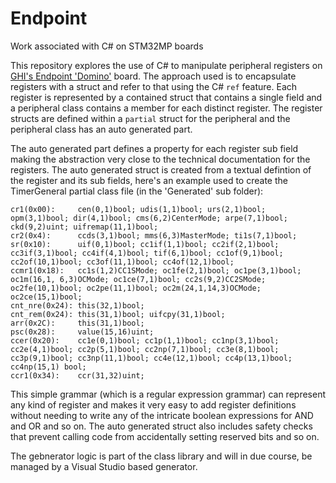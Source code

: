 # Endpoint
Work associated with C# on STM32MP boards

This repository explores the use of C# to manipulate peripheral registers on [GHI's Endpoint 'Domino'](https://www.ghielectronics.com/endpoint/) board. The approach used is to encapsulate registers with a struct and refer to that using the C# `ref` feature. Each register is represented by a contained struct that contains a single field and a peripheral class contains a member for each distinct register. The register structs are defined within a `partial` struct for the peripheral and the peripheral class has an auto generated part.

The auto generated part defines a property for each register sub field making the abstraction very close to the technical documentation for the registers. The auto generated struct is created from a textual defintion of the register and its sub fields, here's an example used to create the TimerGeneral partial class file (in the 'Generated' sub folder):

```
cr1(0x00):     cen(0,1)bool; udis(1,1)bool; urs(2,1)bool; opm(3,1)bool; dir(4,1)bool; cms(6,2)CenterMode; arpe(7,1)bool; ckd(9,2)uint; uifremap(11,1)bool;
cr2(0x4):      ccds(3,1)bool; mms(6,3)MasterMode; ti1s(7,1)bool;
sr(0x10):      uif(0,1)bool; cc1if(1,1)bool; cc2if(2,1)bool; cc3if(3,1)bool; cc4if(4,1)bool; tif(6,1)bool; cc1of(9,1)bool; cc2of(10,1)bool; cc3of(11,1)bool; cc4of(12,1)bool;
ccmr1(0x18):   cc1s(1,2)CC1SMode; oc1fe(2,1)bool; oc1pe(3,1)bool; oc1m(16,1, 6,3)OCMode; oc1ce(7,1)bool; cc2s(9,2)CC2SMode; oc2fe(10,1)bool; oc2pe(11,1)bool; oc2m(24,1,14,3)OCMode; oc2ce(15,1)bool;
cnt_nre(0x24): this(32,1)bool;
cnt_rem(0x24): this(31,1)bool; uifcpy(31,1)bool;
arr(0x2C):     this(31,1)bool;
psc(0x28):     value(15,16)uint;
ccer(0x20):    cc1e(0,1)bool; cc1p(1,1)bool; cc1np(3,1)bool; cc2e(4,1)bool; cc2p(5,1)bool; cc2np(7,1)bool; cc3e(8,1)bool; cc3p(9,1)bool; cc3np(11,1)bool; cc4e(12,1)bool; cc4p(13,1)bool; cc4np(15,1) bool;
ccr1(0x34):    ccr(31,32)uint;
```
This simple grammar (which is a regular expression grammar) can represent any kind of register and makes it very easy to add register definitions without needing to write any of the intricate boolean expressions for AND and OR and so on. The auto generated struct also includes safety checks that prevent calling code from accidentally setting reserved bits and so on.

The gebnerator logic is part of the class library and will in due course, be managed by a Visual Studio based generator.


